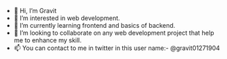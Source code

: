 - 👋 Hi, I’m Gravit
- 👀 I’m interested in web development.
- 🌱 I’m currently learning frontend and basics of backend.
- 💞️ I’m looking to collaborate on any web development project that help me to enhance my skill.
- 📫 You can contact to me in twitter in this user name:- @gravit01271904


<!---
gravit09/gravit09 is a ✨ special ✨ repository because its `README.md` (this file) appears on your GitHub profile.
You can click the Preview link to take a look at your changes.
--->
